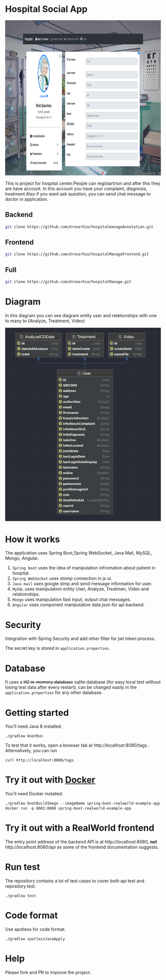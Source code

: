 # Hospital Social App
<p  align="center" >
  <img width="900" height="500" src="https://github.com/drnserhio/hospitalManage/blob/master/img-readme/profile.png">
</p>



This is project for hospital center.People can registartrion and after this they are have account. In this account you have your complaint, diagnosis, treatment.Also if you want ask question, you can send chat message to doctor in application.


 
Backend
--------

```sh
git clone https://github.com/drnserhio/hospitalmanageAnnotation.git
```


Frontend
--------

```sh
git clone https://github.com/drnserhio/hospitalManageFrontend.git
```

Full
--------

```sh
git clone https://github.com/drnserhio/hospitalManage.git
```

# Diagram

In this diagram you can see diagram entity user and relationships with one to many to (Analyze, Treatment, Video)

<p align="center">
  <img src="https://github.com/drnserhio/hospitalManage/blob/master/img-readme/diagram.png">
</p>

# How it works

The application uses Spring Boot,Spring WebSocket, Java Mail, MySQL, Mongo, Angular.

1. `Spring boot` uses the idea of manipulation infromation about patient in hospital.
2. `Spring WebSocket` uses stomp connection in js ui.
3. `Java mail` uses google stmp and send message information for user.
4. `MySQL` uses manipulation entity User, Analyze, Treatmen, Video and relationships.
5. `Mongo` uses manipulation fast input, output chat messages.
6. `Angular` uses component manipulation data json for api backend.

# Security

Integration with Spring Security and add other filter for jwt token process.

The secret key is stored in `application.properties`.

# Database

It uses a ~~H2 in-memory database~~ sqlite database (for easy local test without losing test data after every restart), can be changed easily in the `application.properties` for any other database.

# Getting started

You'll need Java 8 installed.

    ./gradlew bootRun

To test that it works, open a browser tab at http://localhost:8080/tags .  
Alternatively, you can run

    curl http://localhost:8080/tags

# Try it out with [Docker](https://www.docker.com/)

You'll need Docker installed.
	
    ./gradlew bootBuildImage --imageName spring-boot-realworld-example-app
    docker run -p 8081:8080 spring-boot-realworld-example-app

# Try it out with a RealWorld frontend

The entry point address of the backend API is at http://localhost:8080, **not** http://localhost:8080/api as some of the frontend documentation suggests.

# Run test

The repository contains a lot of test cases to cover both api test and repository test.

    ./gradlew test

# Code format

Use spotless for code format.

    ./gradlew spotlessJavaApply

# Help

Please fork and PR to improve the project.
